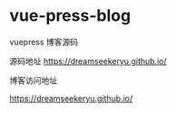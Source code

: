 # vue-press-blog
vuepress 博客源码

源码地址
https://dreamseekeryu.github.io/

博客访问地址

https://dreamseekeryu.github.io/
